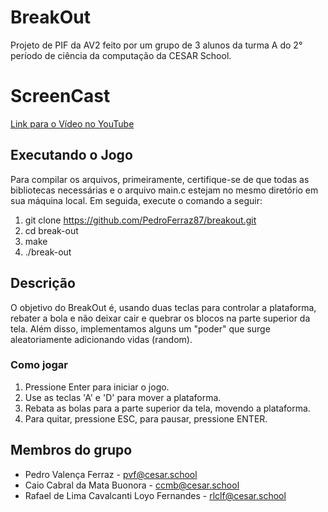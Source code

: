 # BreakOut

Projeto de PIF da AV2 feito por um grupo de 3 alunos da turma A do 2° período de ciência da computação da CESAR School.

# ScreenCast

[Link para o Vídeo no YouTube](https://youtu.be/j0q5LY398fI)

 ## Executando o Jogo
  Para compilar os arquivos, primeiramente, certifique-se de que todas as bibliotecas necessárias e o arquivo main.c estejam no mesmo diretório em sua máquina local. Em seguida, execute o comando a seguir:

1. git clone https://github.com/PedroFerraz87/breakout.git
2. cd break-out
3.  make
4. ./break-out
   
## Descrição
O objetivo do BreakOut é, usando duas teclas para controlar a plataforma, rebater a bola e não deixar cair e quebrar os blocos na parte superior da tela. Além disso, implementamos alguns um "poder" que surge aleatoriamente adicionando vidas (random).
### Como jogar
1. Pressione Enter para iniciar o jogo.
2. Use as teclas 'A' e 'D' para mover a plataforma.
3. Rebata as bolas para a parte superior da tela, movendo a plataforma.
4. Para quitar, pressione ESC, para pausar, pressione ENTER.
## Membros do grupo
- Pedro Valença Ferraz - pvf@cesar.school
- Caio Cabral da Mata Buonora - ccmb@cesar.school
- Rafael de Lima Cavalcanti Loyo Fernandes - rlclf@cesar.school
